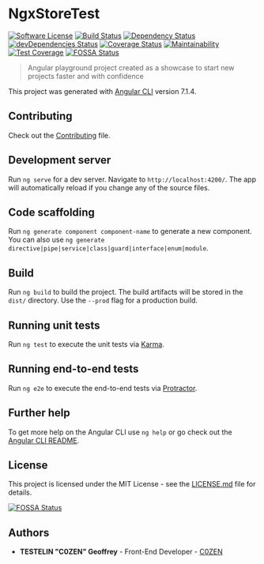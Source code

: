 # NgxStoreTest
[![Software License][license-image]](LICENSE) [![Build Status][travis-image]][travis-url] [![Dependency Status][daviddm-image]][daviddm-url] [![devDependencies Status][daviddm-dev-image]][daviddm-dev-url] [![Coverage Status][coveralls-image]][coveralls-url] [![Maintainability][code-climate-maintainability-image]][code-climate-maintainability-url] [![Test Coverage][code-climate-coverage-image]][code-climate-coverage-url]
[![FOSSA Status](https://app.fossa.io/api/projects/git%2Bgithub.com%2FC0ZEN%2Fngx-store-test.svg?type=shield)](https://app.fossa.io/projects/git%2Bgithub.com%2FC0ZEN%2Fngx-store-test?ref=badge_shield)
> Angular playground project created as a showcase to start new projects faster and with confidence

This project was generated with [Angular CLI](https://github.com/angular/angular-cli) version 7.1.4.

## Contributing

Check out the [Contributing](CONTRIBUTING.md) file.

## Development server

Run `ng serve` for a dev server. Navigate to `http://localhost:4200/`. The app will automatically reload if you change any of the source files.

## Code scaffolding

Run `ng generate component component-name` to generate a new component. You can also use `ng generate directive|pipe|service|class|guard|interface|enum|module`.

## Build

Run `ng build` to build the project. The build artifacts will be stored in the `dist/` directory. Use the `--prod` flag for a production build.

## Running unit tests

Run `ng test` to execute the unit tests via [Karma](https://karma-runner.github.io).

## Running end-to-end tests

Run `ng e2e` to execute the end-to-end tests via [Protractor](http://www.protractortest.org/).

## Further help

To get more help on the Angular CLI use `ng help` or go check out the [Angular CLI README](https://github.com/angular/angular-cli/blob/master/README.md).

## License

This project is licensed under the MIT License - see the [LICENSE.md](LICENSE.md) file for details.


[![FOSSA Status](https://app.fossa.io/api/projects/git%2Bgithub.com%2FC0ZEN%2Fngx-store-test.svg?type=large)](https://app.fossa.io/projects/git%2Bgithub.com%2FC0ZEN%2Fngx-store-test?ref=badge_large)

## Authors

* **TESTELIN "C0ZEN" Geoffrey** - Front-End Developer - [C0ZEN](https://github.com/C0ZEN)

[license-image]: https://img.shields.io/badge/license-MIT-brightgreen.svg?style=flat
[travis-image]: https://travis-ci.com/C0ZEN/ngx-store-test.svg?branch=develop
[travis-url]: https://travis-ci.com/C0ZEN/ngx-store-test
[daviddm-image]: https://david-dm.org/C0ZEN/ngx-store-test/status.svg
[daviddm-url]: https://david-dm.org/C0ZEN/ngx-store-test
[daviddm-dev-image]: https://david-dm.org/C0ZEN/ngx-store-test/dev-status.svg
[daviddm-dev-url]: https://david-dm.org/C0ZEN/ngx-store-test?type=dev
[coveralls-image]: https://coveralls.io/repos/github/C0ZEN/ngx-store-test/badge.svg?branch=develop
[coveralls-url]: https://coveralls.io/github/C0ZEN/ngx-store-test?branch=develop
[code-climate-maintainability-image]: https://api.codeclimate.com/v1/badges/8c075d8d6ad3a94fb548/maintainability
[code-climate-maintainability-url]: https://codeclimate.com/github/C0ZEN/ngx-store-test/maintainability
[code-climate-coverage-image]: https://api.codeclimate.com/v1/badges/8c075d8d6ad3a94fb548/test_coverage
[code-climate-coverage-url]: https://codeclimate.com/github/C0ZEN/ngx-store-test/test_coverage